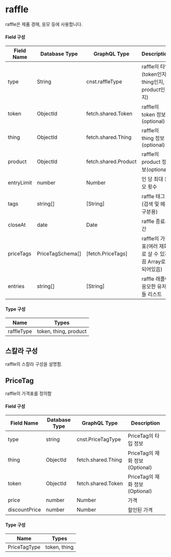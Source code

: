 # raffle

raffle은 제품 경매, 응모 등에 사용합니다.

#### Field 구성

| Field Name | Database Type    | GraphQL Type       | Description                                                |
| ---------- | ---------------- | ------------------ | ---------------------------------------------------------- |
| type       | String           | cnst.raffleType    | raffle의 타입(token인지, thing인지, product인지)           |
| token      | ObjectId         | fetch.shared.Token   | raffle의 token 정보(optional)                              |
| thing      | ObjectId         | fetch.shared.Thing   | raffle의 thing 정보(optional)                              |
| product    | ObjectId         | fetch.shared.Product | raffle의 product 정보(optional)                            |
| entryLimit | number           | Number             | 인 당 최대 응모 횟수                                       |
| tags       | string[]         | [String]           | raffle 태그(검색 및 메뉴 구분용)                           |
| closeAt    | date             | Date               | raffle 종료시간                                            |
| priceTags  | PriceTagSchema[] | [fetch.PriceTags]    | raffle의 가격표(여러 재화로 살 수 있게끔 Array로 되어있음) |
| entries    | string[]         | [String]           | raffle 래플에 응모한 유저들 리스트                         |

#### Type 구성

| Name       | Types                 |
| ---------- | --------------------- |
| raffleType | token, thing, product |

## 스칼라 구성

raffle의 스칼라 구성을 설명함.

## PriceTag

raffle의 가격표를 정의함

#### Field 구성

| Field Name    | Database Type | GraphQL Type      | Description                    |
| ------------- | ------------- | ----------------- | ------------------------------ |
| type          | string        | cnst.PriceTagType | PriceTag의 타입 정보           |
| thing         | ObjectId      | fetch.shared.Thing  | PriceTag의 재화 정보(Optional) |
| token         | ObjectId      | fetch.shared.Token  | PriceTag의 재화 정보(Optional) |
| price         | number        | Number            | 가격                           |
| discountPrice | number        | Number            | 할인된 가격                    |

#### Type 구성

| Name         | Types        |
| ------------ | ------------ |
| PriceTagType | token, thing |
